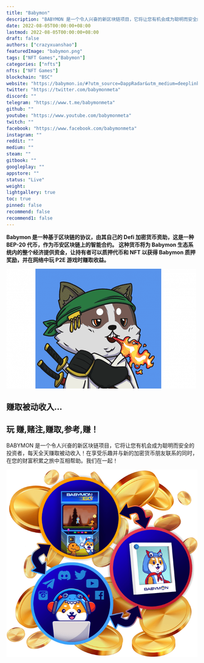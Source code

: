 ```yaml
---
title: "Babymon"
description: "BABYMON 是一个令人兴奋的新区块链项目，它将让您有机会成为聪明而安全的投资者，每天全天赚取被动收入！"
date: 2022-08-05T00:00:00+08:00
lastmod: 2022-08-05T00:00:00+08:00
draft: false
authors: ["crazyxuanshao"]
featuredImage: "babymon.png"
tags: ["NFT Games","Babymon"]
categories: ["nfts"]
nfts: ["NFT Games"]
blockchain: "BSC"
website: "https://babymon.io/#?utm_source=DappRadar&utm_medium=deeplink&utm_campaign=visit-website"
twitter: "https://twitter.com/babymonmeta"
discord: ""
telegram: "https://www.t.me/babymonmeta"
github: ""
youtube: "https://www.youtube.com/babymonmeta"
twitch: ""
facebook: "https://www.facebook.com/babymonmeta"
instagram: ""
reddit: ""
medium: ""
steam: ""
gitbook: ""
googleplay: ""
appstore: ""
status: "Live"
weight: 
lightgallery: true
toc: true
pinned: false
recommend: false
recommend1: false
---
```

<p><strong>Babymon 是一种基于区块链的协议，由其自己的 Defi 加密货币资助，这是一种 BEP-20 代币，作为币安区块链上的智能合约。 这种货币将为 Babymon 生态系统内的整个经济提供资金，让持有者可以质押代币和 NFT 以获得 Babymon 质押奖励，并在网络中玩 P2E 游戏时赚取收益。</strong></p>

![opop](opop.png)



## 赚取被动收入...

## 玩 赚,赌注,赚取,参考,赚！

BABYMON 是一个令人兴奋的新区块链项目，它将让您有机会成为聪明而安全的投资者，每天全天赚取被动收入！在享受乐趣并与新的加密货币朋友联系的同时，在您的财富积累之旅中互相帮助。我们在一起！

![stake-banner-img](stake-banner-img.png)